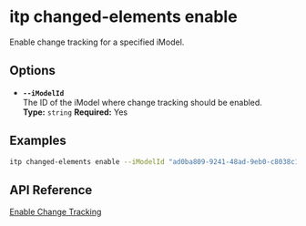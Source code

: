 # itp changed-elements enable

Enable change tracking for a specified iModel.

## Options

- **`--iModelId`**  
  The ID of the iModel where change tracking should be enabled.  
  **Type:** `string` **Required:** Yes

## Examples

```bash
itp changed-elements enable --iModelId "ad0ba809-9241-48ad-9eb0-c8038c1a1d51"
```

## API Reference

[Enable Change Tracking](https://developer.bentley.com/apis/changed-elements/operations/enable-change-tracking/)
